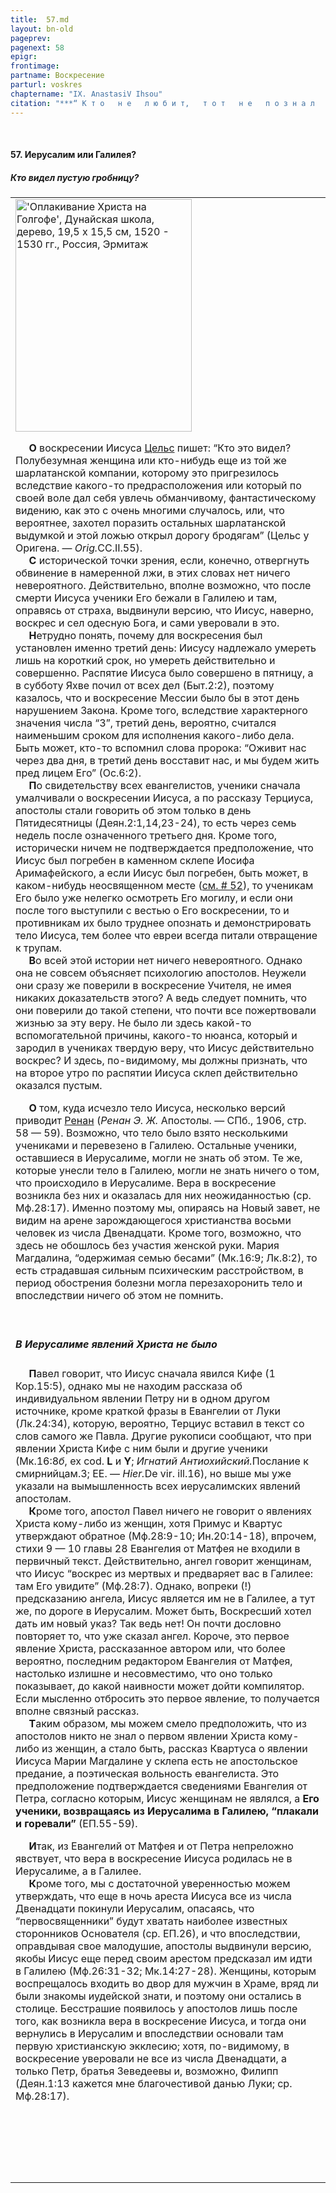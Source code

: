 ```yaml
---
title:  57.md 
layout: bn-old
pageprev: 
pagenext: 58
epigr: 
frontimage: 
partname: Воскресение
parturl: voskres
chaptername: "IX. AnastasiV Ihsou"
citation: "***“ К т о   н е   л ю б и т,   т о т   н е   п о з н а л   Б о г а,   п о т о м у   ч т о   Б о г   е с т ь   л ю б о в ь ”*<br>   (1 Ин.4:8).**"
---
```


 


#### 57\. Иерусалим или Галилея?

##### Кто видел пустую гробницу?





<table>
<colgroup>
<col style="width: 100%" />
</colgroup>
<tbody>
<tr class="odd">
<td><img src="img/plach_gl.jpg" width="282" height="372" alt="&#39;Оплакивание Христа на Голгофе&#39;, Дунайская школа, дерево, 19,5 х 15,5 см, 1520 - 1530 гг., Россия, Эрмитаж" />
<p>     <strong>О</strong> воскресении Иисуса <a href="people/celsus.htm" title="Цельс">Цельс</a> пишет: “Кто это видел? Полубезумная женщина или кто-нибудь еще из той же шарлатанской компании, которому это пригрезилось вследствие какого-то предрасположения или который по своей воле дал себя увлечь обманчивому, фантастическому видению, как это с очень многими случалось, или, что вероятнее, захотел поразить остальных шарлатанской выдумкой и этой ложью открыл дорогу бродягам” (Цельс у Оригена. — <em>Orig.</em>CC.II.55).<br />
     <strong>С</strong> исторической точки зрения, если, конечно, отвергнуть обвинение в намеренной лжи, в этих словах нет ничего невероятного. Действительно, вполне возможно, что после смерти Иисуса ученики Его бежали в Галилею и там, оправясь от страха, выдвинули версию, что Иисус, наверно, воскрес и сел одесную Бога, и сами уверовали в это.<br />
     <strong>H</strong>етрудно понять, почему для воскресения был установлен именно третий день: Иисусу надлежало умереть лишь на короткий срок, но умереть действительно и совершенно. Распятие Иисуса было совершено в пятницу, а в субботу Яхве почил от всех дел (Быт.2:2), поэтому казалось, что и воскресение Мессии было бы в этот день нарушением Закона. Кроме того, вследствие характерного значения числа “3”, третий день, вероятно, считался наименьшим сроком для исполнения какого-либо дела. Быть может, кто-то вспомнил слова пророка: “Оживит нас через два дня, в третий день восставит нас, и мы будем жить пред лицем Его” (Ос.6:2).<br />
     <strong>П</strong>о свидетельству всех евангелистов, ученики сначала умалчивали о воскресении Иисуса, а по рассказу Терциуса, апостолы стали говорить об этом только в день Пятидесятницы (Деян.2:1,14,23-24), то есть через семь недель после означенного третьего дня. Кроме того, исторически ничем не подтверждается предположение, что Иисус был погребен в каменном склепе Иосифа Аримафейского, а если Иисус был погребен, быть может, в каком-нибудь неосвященном месте (<a href="52.htm#m_q" title="Где был погребен Иисус?">см. # 52</a>), то ученикам Его было уже нелегко осмотреть Его могилу, и если они после того выступили с вестью о Его воскресении, то и противникам их было труднее опознать и демонстрировать тело Иисуса, тем более что евреи всегда питали отвращение к трупам.<br />
     <strong>В</strong>о всей этой истории нет ничего невероятного. Однако она не совсем объясняет психологию апостолов. Hеужели они сразу же поверили в воскресение Учителя, не имея никаких доказательств этого? А ведь следует помнить, что они поверили до такой степени, что почти все пожертвовали жизнью за эту веру. Hе было ли здесь какой-то вспомогательной причины, какого-то нюанса, который и зародил в учениках твердую веру, что Иисус действительно воскрес? И здесь, по-видимому, мы должны признать, что на второе утро по распятии Иисуса склеп действительно оказался пустым.</p>
<p>     <strong>О</strong> том, куда исчезло тело Иисуса, несколько версий приводит <a href="people/renan.htm" title="Э.Ж.Ренан">Ренан</a> (<em>Ренан Э. Ж.</em> Апостолы. — СПб., 1906, стр. 58 — 59). Возможно, что тело было взято несколькими учениками и перевезено в Галилею. Остальные ученики, оставшиеся в Иерусалиме, могли не знать об этом. Те же, которые унесли тело в Галилею, могли не знать ничего о том, что происходило в Иерусалиме. Вера в воскресение возникла без них и оказалась для них неожиданностью (ср. Мф.28:17). Именно поэтому мы, опираясь на Hовый завет, не видим на арене зарождающегося христианства восьми человек из числа Двенадцати. Кроме того, возможно, что здесь не обошлось без участия женской руки. Мария Магдалина, “одержимая семью бесами” (Мк.16:9; Лк.8:2), то есть страдавшая сильным психическим расстройством, в период обострения болезни могла перезахоронить тело и впоследствии ничего об этом не помнить.</p>
<p> </p>
<h5 id="в-иерусалиме-явлений-христа-не-было" data-align="CENTER">В Иерусалиме явлений Христа не было</h5>
<p>     <strong>П</strong>авел говорит, что Иисус сначала явился Кифе (1 Кор.15:5), однако мы не находим рассказа об индивидуальном явлении Петру ни в одном другом источнике, кроме краткой фразы в Евангелии от Луки (Лк.24:34), которую, вероятно, Терциус вставил в текст со слов самого же Павла. Другие рукописи сообщают, что при явлении Христа Кифе с ним были и другие ученики (Мк.16:8<em>б</em>, ex cod. <strong>L</strong> и <strong>Y</strong>; <em>Игнатий Антиохийский.</em>Послание к смирнийцам.3; ЕЕ. — <em>Hier.</em>De vir. ill.16), но выше мы уже указали на вымышленность всех иерусалимских явлений апостолам.<br />
     <strong>К</strong>роме того, апостол Павел ничего не говорит о явлениях Христа кому-либо из женщин, хотя Примус и Квартус утверждают обратное (Мф.28:9-10; Ин.20:14-18), впрочем, стихи 9 — 10 главы 28 Евангелия от Матфея не входили в первичный текст. Действительно, ангел говорит женщинам, что Иисус “воскрес из мертвых и предваряет вас в Галилее: там Его увидите” (Мф.28:7). Однако, вопреки (!) предсказанию ангела, Иисус является им не в Галилее, а тут же, по дороге в Иерусалим. Может быть, Воскресший хотел дать им новый указ? Так ведь нет! Он почти дословно повторяет то, что уже сказал ангел. Короче, это первое явление Христа, рассказанное автором или, что более вероятно, последним редактором Евангелия от Матфея, настолько излишне и несовместимо, что оно только показывает, до какой наивности может дойти компилятор. Если мысленно отбросить это первое явление, то получается вполне связный рассказ.<br />
     <strong>Т</strong>аким образом, мы можем смело предположить, что из апостолов никто не знал о первом явлении Христа кому-либо из женщин, а стало быть, рассказ Квартуса о явлении Иисуса Марии Магдалине у склепа есть не апостольское предание, а поэтическая вольность евангелиста. Это предположение подтверждается сведениями Евангелия от Петра, согласно которым, Иисус женщинам не являлся, а <strong>Его ученики, возвращаясь из Иерусалима в Галилею, “плакали и горевали”</strong> (ЕП.55-59).</p>
<p>     <strong>И</strong>так, из Евангелий от Матфея и от Петра непреложно явствует, что вера в воскресение Иисуса родилась не в Иерусалиме, а в Галилее.<br />
     <strong>К</strong>роме того, мы с достаточной уверенностью можем утверждать, что еще в ночь ареста Иисуса все из числа Двенадцати покинули Иерусалим, опасаясь, что “первосвященники” будут хватать наиболее известных сторонников Основателя (ср. ЕП.26), и что впоследствии, оправдывая свое малодушие, апостолы выдвинули версию, якобы Иисус еще перед своим арестом предсказал им идти в Галилею (Мф.26:31-32; Мк.14:27-28). Женщины, которым воспрещалось входить во двор для мужчин в Храме, вряд ли были знакомы иудейской знати, и поэтому они остались в столице. Бесстрашие появилось у апостолов лишь после того, как возникла вера в воскресение Иисуса, и тогда они вернулись в Иерусалим и впоследствии основали там первую христианскую экклесию; хотя, по-видимому, в воскресение уверовали не все из числа Двенадцати, а только Петр, братья Зеведеевы и, возможно, Филипп (Деян.1:13 кажется мне благочестивой данью Луки; ср. Мф.28:17).</p>
<p> </p>

     

<p> </p></td>
</tr>
</tbody>
</table>


